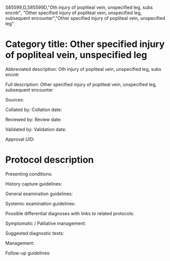 S85599,D,S85599D,"Oth injury of popliteal vein, unspecified leg, subs encntr", "Other specified injury of popliteal vein, unspecified leg, subsequent encounter","Other specified injury of popliteal vein, unspecified leg"
# Category title: Other specified injury of popliteal vein, unspecified leg

Abbreviated description: Oth injury of popliteal vein, unspecified leg, subs encntr

Full description: Other specified injury of popliteal vein, unspecified leg, subsequent encounter

Sources:

Collated by:
Collation date:

Reviewed by:
Review date:

Validated by:
Validation date:

Approval UID:

# Protocol description

Presenting conditions:

History capture guidelines:

General examination guidelines:

Systemic examination guidelines:

Possible differential diagnoses with links to related protocols:

Symptomatic / Palliative management:

Suggested diagnostic tests:

Management:

Follow-up guidelines:
